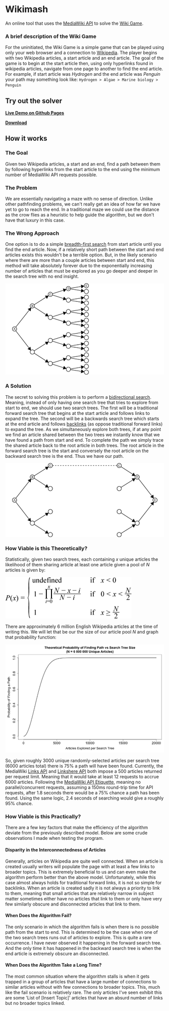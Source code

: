 # Wikimash

An online tool that uses the [MediaWiki API][mwapi] to solve the
[Wiki Game][wikigame].

### A brief description of the Wiki Game

For the uninitiated, the Wiki Game is a simple game that can be played using only
your web browser and a connection to [Wikipedia][wikipedia]. The player begins
with two Wikipedia articles, a start article and an end article. The goal of the
game is to begin at the start article then, using only hyperlinks found in
wikipedia articles, navigate from one page to another to find the end article.
For example, if start article was *Hydrogen*  and the end article was *Penguin*
your path may something look like: `Hydrogen > Algae > Marine biology > Penguin`

## Try out the solver

[**Live Demo on Github Pages**][demo]

[**Download**][download]

## How it works

### The Goal

Given two Wikipedia articles, a start and an end, find a path between them by
following hyperlinks from the start article to the end using the minimum number
of MediaWiki API requests possible.

### The Problem

We are essentially navigating a maze with no sense of direction. Unlike other
pathfinding problems, we can't really get an idea of how far we have yet to go
to reach the end. In a traditional maze we could use the distance as the crow
flies as a heuristic to help guide the algorithm, but we don't have that luxury
in this case.

### The Wrong Approach

One option is to do a simple [breadth-first search][bfs] from start article
until you find the end article. Now, if a relatively short path between the
start and end articles exists this wouldn't be a terrible option. But, in the
likely scenario where there are more than a couple articles between start and
end, this method will take absolutely forever due to the exponentially increasing
number of articles that must be explored as you go deeper and deeper in the
search tree with no end insight.

![simple breadth first search](images/tree.png)

### A Solution

The secret to solving this problem is to perform a [bidirectional search][bds].
Meaning, instead of only having one search tree that tries to explore from start
to end, we should use two search trees. The first will be a traditional forward
search tree that begins at the start article and follows links to expand the
tree. The second will be a backwards search tree which starts at the end article
and follows [backlinks][backlink] (as oppose traditional forward links) to
expand the tree. As we simultaneously explore both trees, if at any point we
find an article shared between the two trees we instantly know that we have
found a path from start and end. To complete the path we simply trace the shared
article back to the root article in both trees. The root article in the forward
search tree is the start and conversely the root article on the backward search
tree is the end. Thus we have our path.

![simple breadth first serach](images/bitree.png)

### How Viable is this Theoretically?

Statistically, given two search trees, each containing *x* unique articles the
likelihood of them sharing article at least one article given a pool of *N*
articles is given by:

![probability function](images/probability.png)

There are approximately 6 million English Wikipedia articles at the time of
writing this. We will let that be our the size of our article pool *N* and graph
that probability function:

![probability graph](images/theoretical.png)

So, given roughly 3000 unique randomly-selected articles per search tree (6000
articles total) there is 75% a path will have been found. Currently, the
MediaWiki [Links API][mwapilinks] and [Linkshere API][mwapilinkshere] both
impose a 500 articles returned per request limit. Meaning that it would take at
least 12 requests to accrue 6000 articles. Following the
[MediaWiki API Etiquette][mwapietiquette], meaning no parallel/concurrent
requests, assuming a 150ms round-trip time for API requests, after 1.8 seconds
there would be a 75% chance a path has been found. Using the same logic, 2.4
seconds of searching would give a roughly 95% chance.

### How Viable is this Practically?

There are a few key factors that make the efficiency of the algorithm deviate
from the previously described model. Below are some crude observations I made
when testing the program.

#### Disparity in the Interconnectedness of Articles

Generally, articles on Wikipedia are quite well connected. When an article is
created usually writers will populate the page with at least a few links to
broader topics. This is extremely beneficial to us and can even make the
algorithm perform better than the above model. Unfortunately, while this case
almost always holds for traditional forward links, it is not so simple for
backlinks. When an article is created sadly it is not always a priority to link
to them, meaning that small articles that are relatively narrow in subject
matter sometimes either have no articles that link to them or only have very
few similarly obscure and disconnected articles that link to them.

#### When Does the Algorithm Fail?

The only scenario in which the algorithm fails is when there is no possible path
from the start to end. This is determined to be the case when one of the two
search trees runs out of articles to explore. This is quite a rare occurrence. I
have never observed it happening in the forward search tree. And the only time
it has happened in the backward search tree is when the end article is extremely
obscure an disconnected.

#### When Does the Algorithm Take a Long Time?

The most common situation where the algorithm stalls is when it gets trapped in
a group of articles that have a large number of connections to similar articles
without with few connections to broader topics. This, much like the fail scenario
is relatively rare. The only articles I've seen exhibit this are some 'List of
[Insert Topic]' articles that have an absurd number of links but no broader
topics linked. 

[wikipedia]:https://wikipedia.org/
[demo]:https://luctowers.github.io/wikimash
[download]:https://github.com/luctowers/wikimash/archive/master.zip
[mwapi]:https://www.mediawiki.org/wiki/API:Main_page
[mwapietiquette]:https://www.mediawiki.org/wiki/API:Etiquette
[mwapilinks]:https://www.mediawiki.org/wiki/API:Links
[mwapilinkshere]:https://www.mediawiki.org/wiki/API:Linkshere
[wikigame]:https://en.wikipedia.org/wiki/Wikipedia:Wiki_Game
[bfs]:https://en.wikipedia.org/wiki/Breadth-first_search
[bds]:https://en.wikipedia.org/wiki/Bidirectional_search
[backlink]:https://en.wikipedia.org/wiki/Backlink
